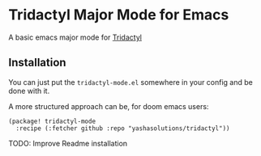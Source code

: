 # Tridactyl Major Mode for Emacs

A basic emacs major mode for [Tridactyl](https//github.com/tridactyl/trydactyl) 

## Installation 

You can just put the `tridactyl-mode.el` somewhere in your config and be done with it.

A more structured approach can be, for doom emacs users:

``` emacs-lisp
(package! tridactyl-mode
  :recipe (:fetcher github :repo "yashasolutions/tridactyl"))
```

TODO: Improve Readme installation 
